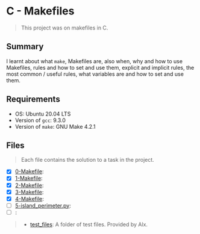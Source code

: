 # C - Makefiles

> This project was on makefiles in C.

## Summary

I learnt about what `make`, Makefiles are, also when, why and how to use Makefiles, rules and how to set and use them, explicit and implicit rules, the most common / useful rules, what variables are and how to set and use them.

## Requirements

- OS: Ubuntu 20.04 LTS
- Version of `gcc`: 9.3.0
- Version of `make`: GNU Make 4.2.1

## Files

> Each file contains the solution to a task in the project.

- [x] [0-Makefile](https://github.com/Ebube-Ochemba/alx-low_level_programming/blob/master/0x1C-makefiles/0-Makefile):
- [x] [1-Makefile](https://github.com/Ebube-Ochemba/alx-low_level_programming/blob/master/0x1C-makefiles/1-Makefile):
- [x] [2-Makefile](https://github.com/Ebube-Ochemba/alx-low_level_programming/blob/master/0x1C-makefiles/2-Makefile):
- [x] [3-Makefile](https://github.com/Ebube-Ochemba/alx-low_level_programming/blob/master/0x1C-makefiles/3-Makefile):
- [x] [4-Makefile](https://github.com/Ebube-Ochemba/alx-low_level_programming/blob/master/0x1C-makefiles/4-Makefile):
- [ ] [5-island_perimeter.py](https://github.com/Ebube-Ochemba/alx-low_level_programming/blob/master/0x1C-makefiles/5-island_perimeter.py):
- [ ] [](https://github.com/Ebube-Ochemba/alx-low_level_programming/blob/master/0x1C-makefiles/):

> - [test_files](https://github.com/Ebube-Ochemba/alx-low_level_programming/blob/master/0x1C-makefiles/test_files): A folder of test files. Provided by Alx.
